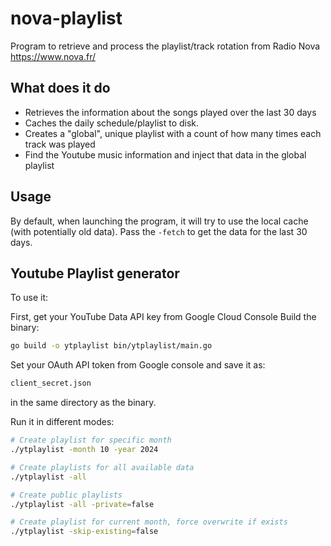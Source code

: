 # nova-playlist

Program to retrieve and process the playlist/track rotation from Radio Nova https://www.nova.fr/

## What does it do

* Retrieves the information about the songs played over the last 30 days
* Caches the daily schedule/playlist to disk.
* Creates a "global", unique playlist with a count of how many times each track was played
* Find the Youtube music information and inject that data in the global playlist

## Usage

By default, when launching the program, it will try to use the local cache (with potentially old data).
Pass the `-fetch` to get the data for the last 30 days.

## Youtube Playlist generator

To use it:

First, get your YouTube Data API key from Google Cloud Console
Build the binary:

```bash
go build -o ytplaylist bin/ytplaylist/main.go
```

Set your OAuth API token from Google console and save it as:

```bash
client_secret.json
```
in the same directory as the binary.

Run it in different modes:

```bash
# Create playlist for specific month
./ytplaylist -month 10 -year 2024

# Create playlists for all available data
./ytplaylist -all

# Create public playlists
./ytplaylist -all -private=false

# Create playlist for current month, force overwrite if exists
./ytplaylist -skip-existing=false
```